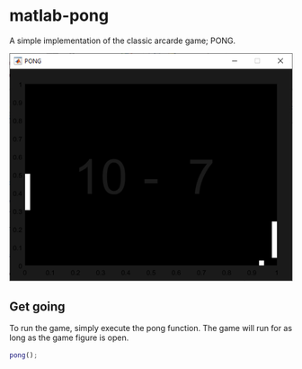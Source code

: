 # matlab-pong
A simple implementation of the classic arcarde game; PONG.

![Pong screenshot][screenshot]

## Get going
To run the game, simply execute the pong function. The game will run for as long as the game figure is open.
```matlab
pong();
```

[screenshot]: https://github.com/mattcorner/matlab-pong/blob/master/screenshot.png "Pong screenshot"
